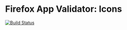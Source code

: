 # Firefox App Validator: Icons

[![Build Status](https://secure.travis-ci.org/mozilla/node-firefox-app-validator-icons.png)](http://travis-ci.org/mozilla/node-firefox-app-validator-icons)
